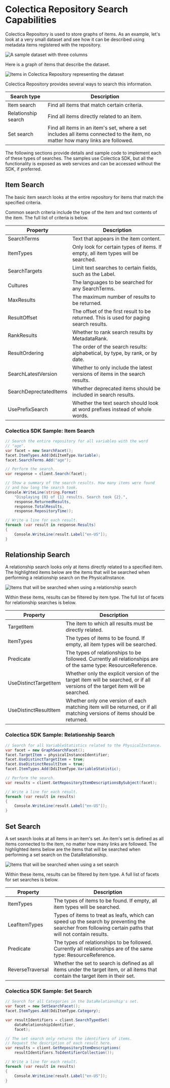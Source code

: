 # Colectica Repository Search Capabilities

Colectica Repository is used to store graphs of items. As an example, let's look at a very small dataset and see how it can be described using metadata items registered with the repository.

![A sample dataset with three columns](sample-data.png)

Here is a graph of items that describe the dataset.

![Items in Colectica Repository representing the dataset](item-graph-full.png)

Colectica Repository provides several ways to search this information.

| Search type         | Description                                 |
|-------------------- | ------------------------------------------- |
| Item search         | Find all items that match certain criteria. |
| Relationship search | Find all items directly related to an item. |
| Set search          | Find all items in an item's set, where a set includes all items connected to the item, no matter how many links are followed. |

The following sections provide details and sample code to implement each of these types of searches. The samples use Colectica SDK, but all the functionality is exposed as web services and can be accessed without the SDK, if preferred.

## Item Search

The basic item search looks at the entire repository for items that match the specified criteria.

Common search criteria include the type of the item and text contents of the item. The full list of criteria is below.

| Property               | Description                                                                            |
| ---------------------- | -----------------------------------------------------------------------                |
| SearchTerms            | Text that appears in the item content.                                                 |
| ItemTypes              | Only look for certain types of items. If empty, all item types will be searched.       |
| SearchTargets          | Limit text searches to certain fields, such as the Label.                              |
| Cultures               | The languages to be searched for any SearchTerms.                                      |
| MaxResults             | The maximum number of results to be returned.                                          |
| ResultOffset           | The offset of the first result to be returned. This is used for paging search results. |
| RankResults            | Whether to rank search results by MetadataRank.                                        |
| ResultOrdering         | The order of the search results: alphabetical, by type, by rank, or by date.           |
| SearchLatestVersion    | Whether to only include the latest versions of items in the search results.            |
| SearchDeprectatedItems | Whether deprecated items should be included in search results.                         |
| UsePrefixSearch        | Whether the text search should look at word prefixes instead of whole words.           |

### Colectica SDK Sample: Item Search

```csharp
// Search the entire repository for all variables with the word 
// "age".
var facet = new SearchFacet();
facet.ItemTypes.Add(DdiItemType.Variable);
facet.SearchTerms.Add("age");

// Perform the search.
var response = client.Search(facet);

// Show a summary of the search results. How many items were found
// and how long the search took.
Console.WriteLine(string.Format(
    "Displaying {0} of {1} results. Search took {2}.",
    response.ReturnedResults,
    response.TotalResults,
    response.RepositoryTime));

// Write a line for each result.
foreach (var result in response.Results)
{
    Console.WriteLine(result.Label["en-US"]);
}
```

## Relationship Search

A relationship search looks only at items directly related to a specified item. The highlighted items below are the items that will be searched when performing a relationship search on the PhysicalInstance.

![Items that will be searched when using a relationship search](relationship-search.png)


Within these items, results can be filtered by item type. The full list of facets for relationship searches is below.

| Property              | Description                                                                                                                    |
| --------              | -----------                                                                                                                    |
| TargetItem            | The item to which all results must be directly related.                                                                        |
| ItemTypes             | The types of items to be found. If empty, all item types will be searched.                                                     |
| Predicate             | The types of relationships to be followed. Currently all relationships are of the same type: ResourceReference.                |
| UseDistinctTargetItem | Whether only the explicit version of the target item will be searched, or if all versions of the target item will be searched. |
| UseDistinctResultItem | Whether only one version of each matching item will be returned, or if all matching versions of items should be returned.      |

### Colectica SDK Sample: Relationship Search

```csharp
// Search for all VariableStatistics related to the PhysicalInstance.
var facet = new GraphSearchFacet();
facet.TargetItem = physicalInstanceIdentifier;
facet.UseDistinctTargetItem = true;
facet.UseDistinctResultItem = true;
facet.ItemTypes.Add(DdiItemType.VariableStatistic);

// Perform the search.
var results = client.GetRepositoryItemDescriptionsBySubject(facet);

// Write a line for each result.
foreach (var result in results)
{
    Console.WriteLine(result.Label["en-US"]);
}
```

## Set Search

A set search looks at all items in an item's set. An item's set is defined as all items connected to the item, no matter how many links are followed. The highlighted items below are the items that will be searched when performing a set search on the DataRelationship.

![Items that will be searched when using a set search](set-search.png)

Within these items, results can be filtered by item type. A full list of facets for set searches is below.

| Property         | Description                                                                                                                                            |
| --------         | -----------                                                                                                                                            |
| ItemTypes        | The types of items to be found. If empty, all item types will be searched.                                                                             |
| LeafItemTypes    | Types of items to treat as leafs, which can speed up the search by preventing the searcher from following certain paths that will not contain results. |
| Predicate        | The types of relationships to be followed. Currently all relationships are of the same type: ResourceReference.                                        |
| ReverseTraversal | Whether the set to search is defined as all items under the target item, or all items that contain the target item in their set.                       |

### Colectica SDK Sample: Set Search

```csharp
// Search for all Categories in the DataRelationship's set.
var facet = new SetSearchFacet();
facet.ItemTypes.Add(DdiItemType.Category);

var resultIdentifiers = client.SearchTypedSet(
    dataRelationshipIdentifier, 
    facet);

// The set search only returns the identifiers of items.
// Request the description of each result here.
var results = client.GetRepositoryItemDescriptions(
    resultIdentifiers.ToIdentifierCollection());

// Write a line for each result.
foreach (var result in results)
{
    Console.WriteLine(result.Label["en-US"]);
}
```
